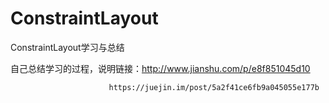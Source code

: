 # ConstraintLayout
ConstraintLayout学习与总结


自己总结学习的过程，说明链接：http://www.jianshu.com/p/e8f851045d10

                          https://juejin.im/post/5a2f41ce6fb9a045055e177b
